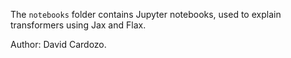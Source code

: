 The `notebooks` folder contains Jupyter notebooks, used to explain transformers using Jax and Flax.

Author: David Cardozo.